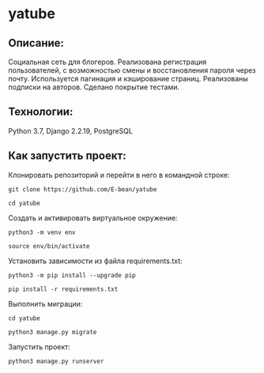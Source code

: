 # yatube

## Описание:
Социальная сеть для блогеров.
Реализована регистрация пользователей, с возможностью смены и восстановления пароля через почту.
Используется пагинация и кэширование страниц. Реализованы подписки на авторов. Сделано покрытие тестами.

## Технологии:
Python 3.7, 
Django 2.2.19, 
PostgreSQL

## Как запустить проект:

Клонировать репозиторий и перейти в него в командной строке:

```
git clone https://github.com/E-bean/yatube
```

```
cd yatube
```

Cоздать и активировать виртуальное окружение:

```
python3 -m venv env
```

```
source env/bin/activate
```

Установить зависимости из файла requirements.txt:

```
python3 -m pip install --upgrade pip
```

```
pip install -r requirements.txt
```

Выполнить миграции:
```
cd yatube
```

```
python3 manage.py migrate
```

Запустить проект:

```
python3 manage.py runserver
```
